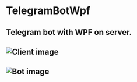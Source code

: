 # TelegramBotWpf
## Telegram bot with WPF on server. 
## ![Client image](https://s8.gifyu.com/images/ClientBot1d13bbab4686a68b.gif)
## ![Bot image](https://s8.gifyu.com/images/TelegramPhoneBotNew-1-1.md.gif)
